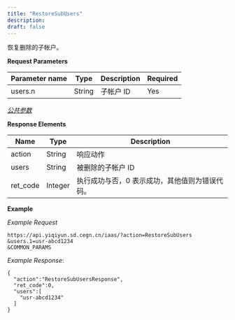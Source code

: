 ```yaml
---
title: "RestoreSubUsers"
description: 
draft: false
---
```




恢复删除的子帐户。

**Request Parameters**

| Parameter name | Type | Description | Required |
| --- | --- | --- | --- |
| users.n | String | 子帐户 ID | Yes |

[_公共参数_](../../../parameters/)

**Response Elements**

| Name | Type | Description |
| --- | --- | --- |
| action | String | 响应动作 |
| users | String | 被删除的子帐户 ID |
| ret_code | Integer | 执行成功与否，0 表示成功，其他值则为错误代码。 |

**Example**

_Example Request_

```
https://api.yiqiyun.sd.cegn.cn/iaas/?action=RestoreSubUsers
&users.1=usr-abcd1234
&COMMON_PARAMS
```

_Example Response_:

```
{
  "action":"RestoreSubUsersResponse",
  "ret_code":0,
  "users":[
    "usr-abcd1234"
  ]
}
```
